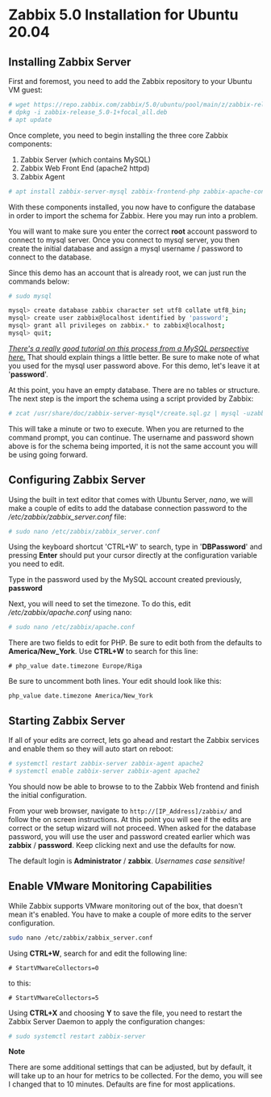 # Zabbix 5.0 Installation for Ubuntu 20.04

## Installing Zabbix Server
First and foremost, you need to add the Zabbix repository to your Ubuntu VM guest:

``` Bash
# wget https://repo.zabbix.com/zabbix/5.0/ubuntu/pool/main/z/zabbix-release/zabbix-release_5.0-1+focal_all.deb
# dpkg -i zabbix-release_5.0-1+focal_all.deb
# apt update
```

Once complete, you need to begin installing the three core Zabbix components:

1. Zabbix Server (which contains MySQL)
2. Zabbix Web Front End (apache2 httpd)
3. Zabbix Agent

```Bash
# apt install zabbix-server-mysql zabbix-frontend-php zabbix-apache-conf zabbix-agent
```

With these components installed, you now have to configure the database in order to import the schema for Zabbix. Here you may run into a problem.

You will want to make sure you enter the correct **root** account password to connect to mysql server. Once you connect to mysql server, you then create the initial database and assign a mysql username / password to connect to the database. 

Since this demo has an account that is already root, we can just run the commands below:

```Bash
# sudo mysql

mysql> create database zabbix character set utf8 collate utf8_bin;
mysql> create user zabbix@localhost identified by 'password';
mysql> grant all privileges on zabbix.* to zabbix@localhost;
mysql> quit;
```

[*There's a really good tutorial on this process from a MySQL perspective here.*](https://linuxize.com/post/how-to-create-mysql-user-accounts-and-grant-privileges/) That should explain things a little better. Be sure to make note of what you used for the mysql user password above. For this demo, let's leave it at '**password**'.

At this point, you have an empty database. There are no tables or structure. The next step is the import the schema using a script provided by Zabbix:

```Bash
# zcat /usr/share/doc/zabbix-server-mysql*/create.sql.gz | mysql -uzabbix -p password
```

This will take a minute or two to execute. When you are returned to the command prompt, you can continue. The username and password shown above is for the schema being imported, it is not the same account you will be using going forward. 

## Configuring Zabbix Server

Using the built in text editor that comes with Ubuntu Server, *nano*, we will make a couple of edits to add the database connection password to the */etc/zabbix/zabbix_server.conf* file:

```Bash
# sudo nano /etc/zabbix/zabbix_server.conf
```

Using the keyboard shortcut 'CTRL+W' to search, type in '**DBPassword**' and pressing **Enter** should put your cursor directly at the configuration variable you need to edit.

Type in the password used by the MySQL account created previously, **password**

Next, you will need to set the timezone. To do this, edit */etc/zabbix/apache.conf* using nano:

```Bash
# sudo nano /etc/zabbix/apache.conf
```

There are two fields to edit for PHP. Be sure to edit both from the defaults to **America/New_York**. Use **CTRL+W** to search for this line: 

```text
# php_value date.timezone Europe/Riga
```

Be sure to uncomment both lines. Your edit should look like this:

```text
php_value date.timezone America/New_York
```

## Starting Zabbix Server

If all of your edits are correct, lets go ahead and restart the Zabbix services and enable them so they will auto start on reboot:

```Bash
# systemctl restart zabbix-server zabbix-agent apache2
# systemctl enable zabbix-server zabbix-agent apache2
```

You should now be able to browse to to the Zabbix Web frontend and finish the initial configuration. 

From your web browser, navigate to `http://[IP_Address]/zabbix/` and follow the on screen instructions. At this point you will see if the edits are correct or the setup wizard will not proceed. When asked for the database password, you will use the user and password created earlier which was **zabbix** / **password**. Keep clicking next and use the defaults for now.

The default login is **Administrator** / **zabbix**.
*Usernames case sensitive!*

## Enable VMware Monitoring Capabilities

While Zabbix supports VMware monitoring out of the box, that doesn't mean it's enabled. You have to make a couple of more edits to the server configuration.

```Bash
sudo nano /etc/zabbix/zabbix_server.conf
```

Using **CTRL+W**, search for and edit the following line:

```text
# StartVMwareCollectors=0
```

to this:

```text
# StartVMwareCollectors=5
```

Using **CTRL+X** and choosing **Y** to save the file, you need to restart the Zabbix Server Daemon to apply the configuration changes:

```Bash
# sudo systemctl restart zabbix-server
```

**Note** 

There are some additional settings that can be adjusted, but by default, it will take up to an hour for metrics to be collected. For the demo, you will see I changed that to 10 minutes. Defaults are fine for most applications.
